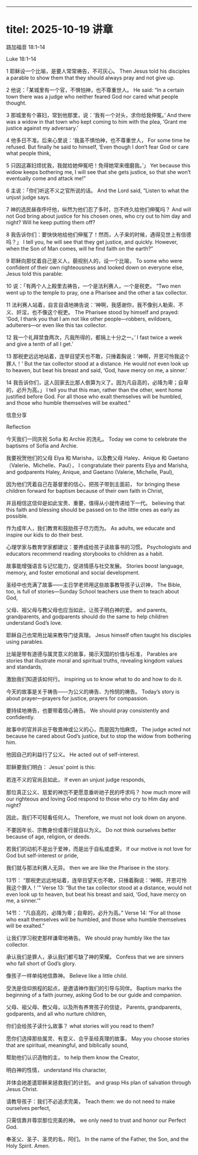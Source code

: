 --- 
titel: 2025-10-19 讲章
=== 

路加福音 18:1–14

Luke 18:1–14

1 耶稣设一个比喻，是要人常常祷告，不可灰心。
Then Jesus told his disciples a parable to show them that they should always pray and not give up.

2 他说：「某城里有一个官，不惧怕神，也不尊重世人。
He said: “In a certain town there was a judge who neither feared God nor cared what people thought.

3 那城里有个寡妇，常到他那里，说：‘我有一个对头，求你给我伸冤。’
And there was a widow in that town who kept coming to him with the plea, ‘Grant me justice against my adversary.’

4 他多日不准。后来心里说：‘我虽不惧怕神，也不尊重世人，
For some time he refused. But finally he said to himself, ‘Even though I don’t fear God or care what people think,

5 只因这寡妇烦扰我，我就给她伸冤吧！免得她常来缠磨我。’」
Yet because this widow keeps bothering me, I will see that she gets justice, so that she won’t eventually come and attack me!”

6 主说：「你们听这不义之官所说的话。
And the Lord said, “Listen to what the unjust judge says.

7 神的选民昼夜呼吁他，纵然为他们忍了多时，岂不终久给他们伸冤吗？
And will not God bring about justice for his chosen ones, who cry out to him day and night? Will he keep putting them off?

8 我告诉你们：要快快地给他们伸冤了！然而，人子来的时候，遇得见世上有信德吗？」
I tell you, he will see that they get justice, and quickly. However, when the Son of Man comes, will he find faith on the earth?”

9 耶稣向那仗着自己是义人，藐视别人的，设一个比喻，
To some who were confident of their own righteousness and looked down on everyone else, Jesus told this parable:

10 说：「有两个人上殿里去祷告，一个是法利赛人，一个是税吏。
“Two men went up to the temple to pray, one a Pharisee and the other a tax collector.

11 法利赛人站着，自言自语地祷告说：‘神啊，我感谢你，我不像别人勒索、不义、奸淫，也不像这个税吏。
The Pharisee stood by himself and prayed: ‘God, I thank you that I am not like other people—robbers, evildoers, adulterers—or even like this tax collector.

12 我一个礼拜禁食两次，凡我所得的，都捐上十分之一。’
I fast twice a week and give a tenth of all I get.’

13 那税吏远远地站着，连举目望天也不敢，只捶着胸说：‘神啊，开恩可怜我这个罪人！’
But the tax collector stood at a distance. He would not even look up to heaven, but beat his breast and said, ‘God, have mercy on me, a sinner.’

14 我告诉你们，这人回家去比那人倒算为义了。因为凡自高的，必降为卑；自卑的，必升为高。」
I tell you that this man, rather than the other, went home justified before God. For all those who exalt themselves will be humbled, and those who humble themselves will be exalted.”

信息分享

Reflection

今天我们一同庆祝 Sofia 和 Archie 的洗礼。
Today we come to celebrate the baptisms of Sofia and Archie.

我要祝贺他们的父母 Elya 和 Marisha，以及教父母 Haley、Anique 和 Gaetano（Valerie、Michelle、Paul），
I congratulate their parents Elya and Marisha, and godparents Haley, Anique, and Gaetano (Valerie, Michelle, Paul),

因为他们凭着自己在基督里的信心，把孩子带到主面前，
for bringing these children forward for baptism because of their own faith in Christ,

并且相信这信仰是如此宝贵、重要，值得从小就传递给下一代。
believing that this faith and blessing should be passed on to the little ones as early as possible.

作为成年人，我们教育和鼓励孩子尽力而为。
As adults, we educate and inspire our kids to do their best.

心理学家与教育学家都建议：要养成给孩子读故事书的习惯。
Psychologists and educators recommend reading storybooks to children as a habit.

故事能增强语言与记忆能力，促进情感与社交发展。
Stories boost language, memory, and foster emotional and social development.

圣经中也充满了故事——主日学老师用这些故事教导孩子认识神，
The Bible, too, is full of stories—Sunday School teachers use them to teach about God,

父母、祖父母与教父母也应当如此，让孩子明白神的爱。
and parents, grandparents, and godparents should do the same to help children understand God’s love.

耶稣自己也常用比喻来教导门徒真理。
Jesus himself often taught his disciples using parables.

比喻是带有道德与属灵意义的故事，揭示天国的价值与标准，
Parables are stories that illustrate moral and spiritual truths, revealing kingdom values and standards,

激励我们知道该如何行。
inspiring us to know what to do and how to do it.

今天的故事是关于祷告——为公义的祷告、为怜悯的祷告。
Today’s story is about prayer—prayers for justice, prayers for compassion.

要持续地祷告，也要带着信心祷告。
We should pray consistently and confidently.

故事中的官并非出于敬畏神或公义的心，而是因为怕麻烦，
The judge acted not because he cared about God’s justice, but to stop the widow from bothering him.

他因自己的利益行了公义。
He acted out of self-interest.

耶稣要我们明白：
Jesus’ point is this:

若连不义的官尚且如此，
If even an unjust judge responds,

那位真正公义、慈爱的神岂不更愿意垂听祂子民的呼求吗？
how much more will our righteous and loving God respond to those who cry to Him day and night?

因此，我们不可轻看任何人。
Therefore, we must not look down on anyone.

不要因年长、宗教身份或善行就自以为义。
Do not think ourselves better because of age, religion, or deeds.

若我们的动机不是出于爱神，而是出于自私或虚荣，
If our motive is not love for God but self-interest or pride,

我们就与那法利赛人无异。
then we are like the Pharisee in the story.

13节：
“那税吏远远地站着，连举目望天也不敢，只捶着胸说：‘神啊，开恩可怜我这个罪人！’”
Verse 13:
“But the tax collector stood at a distance, would not even look up to heaven, but beat his breast and said, ‘God, have mercy on me, a sinner.’”

14节：
“凡自高的，必降为卑；自卑的，必升为高。”
Verse 14:
“For all those who exalt themselves will be humbled, and those who humble themselves will be exalted.”

让我们学习税吏那样谦卑地祷告。
We should pray humbly like the tax collector.

承认我们是罪人，承认我们都亏缺了神的荣耀。
Confess that we are sinners who fall short of God’s glory.

像孩子一样单纯地信靠神。
Believe like a little child.

受洗是信仰旅程的起点，是邀请神作我们的引导与同伴。
Baptism marks the beginning of a faith journey, asking God to be our guide and companion.

父母、祖父母、教父母，以及所有养育孩子的信徒，
Parents, grandparents, godparents, and all who nurture children,

你们会给孩子读什么故事？
what stories will you read to them?

愿你们选择那些属灵、有意义、合乎圣经真理的故事，
May you choose stories that are spiritual, meaningful, and biblically sound,

帮助他们认识造物的主，
to help them know the Creator,

明白神的性情，
understand His character,

并体会祂差遣耶稣来拯救我们的计划。
and grasp His plan of salvation through Jesus Christ.

请教导孩子：我们不必追求完美，
Teach them: we do not need to make ourselves perfect,

只需信靠并尊崇那位完美的神。
we only need to trust and honor our Perfect God.

奉圣父、圣子、圣灵的名，阿们。
In the name of the Father, the Son, and the Holy Spirit. Amen.
